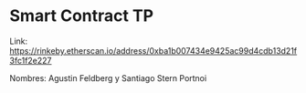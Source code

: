 # Smart Contract TP
Link: https://rinkeby.etherscan.io/address/0xba1b007434e9425ac99d4cdb13d21f3fc1f2e227

Nombres: Agustin Feldberg y Santiago Stern Portnoi
